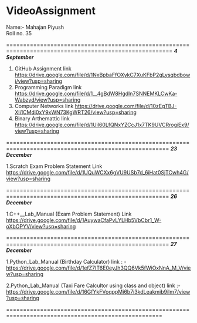 # VideoAssignment 

Name:- Mahajan Piyush  
Roll no. 35 

=======================================================================================================
___4 September___

1. GitHub Assignment    link https://drive.google.com/file/d/1NxBpbaFfOXykC7XuKFbP2gLysqbdbowi/view?usp=sharing
2. Programming Paradigm    link https://drive.google.com/file/d/1__4gBdW8HgdIn7SNNEMKLCwKa-Wabzyd/view?usp=sharing
3. Computer Networks      link https://drive.google.com/file/d/10zEgTBJ-Xli1CMdi0xY9xWN73KgWRT26/view?usp=sharing
4. Binary Arthemattic     link https://drive.google.com/file/d/1Uil60LfQNxYZCcJ1x7TK9UVCRrogiEx9/view?usp=sharing

======================================================================================================
___23 December___

1.Scratch Exam Problem Statement  Link https://drive.google.com/file/d/1UQuWCXx6gVU9USb7d_6iHat0SjTCwh4G/view?usp=sharing

======================================================================================================
___26 December___

1.C++__Lab_Manual (Exam Problem Statement) Link https://drive.google.com/file/d/1AuywaCfaPvLYLHb5VbCbr1_W-oXbOPYV/view?usp=sharing 

======================================================================================================
___27 December___

1.Python_Lab_Manual (Birthday Calculator) link : -https://drive.google.com/file/d/1efZ7IT6E0eyJh3QQ6Vk5fWiOxNnA_M_V/view?usp=sharing 

2.Python_Lab_Manual (Taxi Fare Calcultor using class and object) link :- https://drive.google.com/file/d/16GfYkFVoqppMi6b7i3kdLeakmib9ilm7/view?usp=sharing

====================================================================================================



